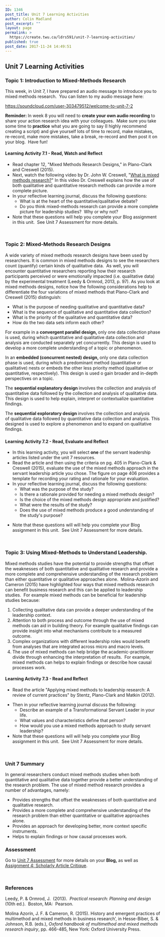 ```yaml
---
ID: 1346
post_title: Unit 7 Learning Activities
author: Colin Madland
post_excerpt: ""
layout: page
permalink: >
  https://create.twu.ca/ldrs591/unit-7-learning-activities/
published: true
post_date: 2017-11-24 14:49:51
---
```

<h2>Unit 7 Learning Activities</h2>
<h3>Topic 1: Introduction to Mixed-Methods Research</h3>
This week, in Unit 7, I have prepared an audio message to introduce you to mixed methods research.  You can listen to my audio message here:

https://soundcloud.com/user-303479512/welcome-to-unit-7-2

<strong>Reminder: </strong>In week 8 you will need to <strong>create your own audio recording</strong> to share your action research idea with your colleagues.  Make sure you take some time to <strong>practice</strong> what you are going to say (I highly recommend creating a script) and give yourself lots of time to record, make mistakes, re-record, make more mistakes, take a break, re-record and then post it on your blog.  Have fun!
<h4>Learning Activity 7.1 - Read, Watch and Reflect</h4>
<ul>
 	<li>Read chapter 12, "Mixed Methods Research Designs," in Plano-Clark and Creswell (2015).</li>
 	<li>Next, watch the following video by Dr. John W. Creswell, "<a href="http://johnwcreswell.com/videos/">What is mixed methods research?</a>" In this video Dr. Creswell explains how the use of both qualitative and quantitative research methods can provide a more complete picture.</li>
 	<li>In your reflective learning journal, discuss the following questions:
<ul>
 	<li>What is at the heart of the quantitative/qualitative debate?</li>
 	<li>Do you think mixed-methods research can provide a more complete picture for leadership studies?  Why or why not?</li>
</ul>
</li>
 	<li>Note that these questions will help you complete your Blog assignment in this unit.  See Unit 7 Assessment for more details.</li>
</ul>
&nbsp;
<h3>Topic 2: Mixed-Methods Research Designs</h3>
A wide variety of mixed methods research designs have been used by researchers. It is common in mixed methods designs to see the researchers count (quantify) certain kinds of qualitative data.  As well, you will encounter quantitative researchers reporting how their research participants perceived or were emotionally impacted (i.e. qualitative data) by the experimental treatment (Leedy &amp; Ormrod, 2013, p. 97). As you look at mixed methods designs, notice how the following considerations help to differentiate the four variations of mixed methods that Plano-Clark and Creswell (2015) distinguish:
<ul>
 	<li>What is the purpose of needing qualitative and quantitative data?</li>
 	<li>What is the sequence of qualitative and quantitative data collection?</li>
 	<li>What is the priority of the qualitative and quantitative data?</li>
 	<li>How do the two data sets inform each other?</li>
</ul>
For example in a <strong>c</strong><b>onvergent parallel design, </b>only one data collection phase is used, during which quantitative and qualitative data collection and analysis are conducted separately yet concurrently. This design is used to develop a more complete understanding of a topic or phenomenon.

In an <strong>e</strong><b>mbedded (concurrent nested) design, </b>only one data collection phase is used, during which a predominant method (quantitative or qualitative) nests or embeds the other less priority method (qualitative or quantitative, respectively). This design is used o gain broader and in-depth perspectives on a topic.

The <strong>s</strong><b>equential explanatory design </b>involves the collection and analysis of quantitative data followed by the collection and analysis of qualitative data. This design is used to help explain, interpret or contextualize quantitative findings.

The <strong>sequential exploratory design </strong>involves the collection and analysis of qualitative data followed by quantitative data collection and analysis. This designed is used to explore a phenomenon and to expand on qualitative findings.
<h3></h3>
<h4>Learning Activity 7.2 - Read, Evaluate and Reflect</h4>
<ul>
 	<li>In this learning activity, you will select <strong>one</strong> of the servant leadership articles listed under the unit 7 resources.</li>
 	<li>Read the article and then using the criteria on pg. 405 in Plano-Clark &amp; Creswell (2015), evaluate the use of the mixed methods approach in the servant leadership article you chose. The figure on page 406 provides a template for recording your rating and rationale for your evaluation.</li>
 	<li>In your reflective learning journal, discuss the following questions:
<ul>
 	<li>What was the purpose of the study?</li>
 	<li>Is there a rationale provided for needing a mixed methods design?</li>
 	<li>Is the choice of the mixed methods design appropriate and justified?</li>
 	<li>What were the results of the study?</li>
 	<li>Does the use of mixed methods produce a good understanding of the study's purpose?</li>
</ul>
</li>
</ul>
<ul>
 	<li>Note that these questions will will help you complete your Blog assignment in this unit.  See Unit 7 Assessment for more details.</li>
</ul>
&nbsp;
<h3>Topic 3: Using Mixed-Methods to Understand Leadership.</h3>
Mixed methods studies have the potential to provide strengths that offset the weaknesses of both quantitative and qualitative research and provide a more complete and comprehensive understanding of the research problem than either quantitative or qualitative approaches alone.  Molina-Azorín and Cameron (2015) have highlighted four ways that mixed methods research can benefit business research and this can be applied to leadership studies.  For example mixed methods can be beneficial for leadership studies because:
<ol>
 	<li>Collecting qualitative data can provide a deeper understanding of the leadership context.</li>
 	<li>Attention to both process and outcome through the use of mixed methods can aid in building theory. For example qualitative findings can provide insight into what mechanisms contribute to a measured outcome.</li>
 	<li>Complex organizations with different leadership roles would benefit from analyses that are integrated across micro and macro levels.</li>
 	<li>The use of mixed methods can help bridge the academic-practitioner divide through enhancing the interpretation of results.  For example, mixed methods can helps to explain findings or describe how causal processes work.</li>
</ol>
<h4>Learning Activity 7.3 - Read and Reflect</h4>
<ul>
 	<li>Read the article "Applying mixed methods to leadership research: A review of current practices" by Stentz, Plano-Clark and Matkin (2012).</li>
</ul>
<ul>
 	<li>Then in your reflective learning journal discuss the following:
<ul>
 	<li>Describe an example of a Transformational Servant Leader in your life.</li>
 	<li>What values and characteristics define that person?</li>
 	<li>How would you use a mixed methods approach to study servant leadership?</li>
</ul>
</li>
 	<li>Note that these questions will will help you complete your Blog assignment in this unit.  See Unit 7 Assessment for more details.</li>
</ul>
&nbsp;
<h3>Unit 7 Summary</h3>
In general researchers conduct mixed methods studies when both quantitative and qualitative data together provide a better understanding of the research problem. The use of mixed method research provides a number of advantages, namely:
<ul>
 	<li>Provides strengths that offset the weaknesses of both quantitative and qualitative research.</li>
 	<li>Provides a more complete and comprehensive understanding of the research problem than either quantitative or qualitative approaches alone.</li>
 	<li>Provides an approach for developing better, more context specific instruments.</li>
 	<li>Helps to explain findings or how causal processes work.</li>
</ul>
<h5></h5>
<h3>Assessment</h3>
Go to <a href="https://create.twu.ca/ldrs591/unit-7-assessment/">Unit 7 Assessment</a> for more details on your <strong>Blog,</strong> as well as <a href="https://create.twu.ca/ldrs591/scholarly-article-review-3/">Assignment 4: Scholarly Article Critique</a>.

&nbsp;
<h3>References</h3>
Leedy, P. &amp; Ormrod, J.  (2013).  <i>Practical research: Planning and design </i>(10th ed.).  Boston, MA:  Pearson.

Molina Azorín, J. F. &amp; Cameron, R. (2015). History and emergent practices of multimethod and mixed methods in business research’, in Hesse-Biber, S. &amp; Johnson, R.B. (eds.), <em>Oxford handbook of multimethod and mixed methods research inquiry</em>, pp. 466-485, New York: Oxford University Press.